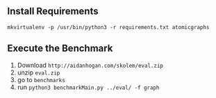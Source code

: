 
## Install Requirements

    mkvirtualenv -p /usr/bin/python3 -r requirements.txt atomicgraphs

## Execute the Benchmark

1. Download `http://aidanhogan.com/skolem/eval.zip`
2. unzip `eval.zip`
3. go to `benchmarks`
4. run `python3 benchmarkMain.py ../eval/ -f graph`
